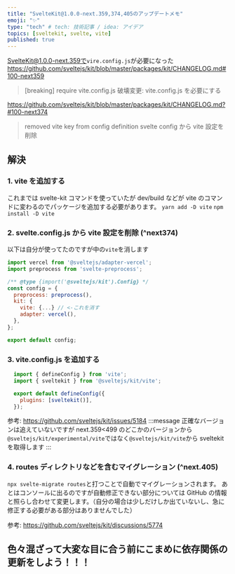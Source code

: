 ```yaml
---
title: "SvelteKit@1.0.0-next.359,374,405のアップデートメモ"
emoji: "✨"
type: "tech" # tech: 技術記事 / idea: アイデア
topics: [sveltekit, svelte, vite]
published: true
---
```


SvelteKit@1.0.0-next.359で`vire.config.js`が必要になった
https://github.com/sveltejs/kit/blob/master/packages/kit/CHANGELOG.md#100-next359

> [breaking] require vite.config.js
> 破壊変更: vite.config.js を必要にする

https://github.com/sveltejs/kit/blob/master/packages/kit/CHANGELOG.md?#100-next374

> removed vite key from config definition
> svelte config から vite 設定を削除

## 解決

### 1. vite を追加する

これまでは svelte-kit コマンドを使っていたが dev/build などが vite のコマンドに変わるのでパッケージを追加する必要があります。
`yarn add -D vite`
`npm install -D vite`

### 2. svelte.config.js から vite 設定を削除 (^next374)

以下は自分が使ってたのですが中の`vite`を消します

```svelte.config.js
import vercel from '@sveltejs/adapter-vercel';
import preprocess from 'svelte-preprocess';

/** @type {import('@sveltejs/kit').Config} */
const config = {
  preprocess: preprocess(),
  kit: {
    vite: {...} // <-これを消す
    adapter: vercel(),
  },
};

export default config;
```

### 3. vite.config.js を追加する

```vite.config.js
  import { defineConfig } from 'vite';
  import { sveltekit } from '@sveltejs/kit/vite';

  export default defineConfig({
    plugins: [sveltekit()],
  });
```

参考: https://github.com/sveltejs/kit/issues/5184
:::message
正確なバージョンは追えていないですが next.359<499 のどこかのバージョンから`@sveltejs/kit/experimental/vite`ではなく`@sveltejs/kit/vite`から sveltekit を取得します
:::

### 4. routes ディレクトリなどを含むマイグレーション (^next.405)

`npx svelte-migrate routes`と打つことで自動でマイグレーションされます。
あとはコンソールに出るのですが自動修正できない部分については GitHub の情報と照らし合わせて変更します。（自分の場合は少しだけしか出ていないし、急に修正する必要がある部分はありませんでした）

参考: https://github.com/sveltejs/kit/discussions/5774


## 色々混ざって大変な目に合う前にこまめに依存関係の更新をしよう！！！
